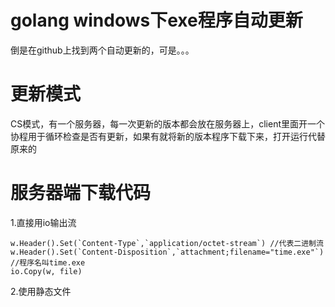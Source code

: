 # golang windows下exe程序自动更新

倒是在github上找到两个自动更新的，可是。。。

# 更新模式
CS模式，有一个服务器，每一次更新的版本都会放在服务器上，client里面开一个协程用于循环检查是否有更新，如果有就将新的版本程序下载下来，打开运行代替原来的

# 服务器端下载代码
1.直接用io输出流
```
w.Header().Set(`Content-Type`,`application/octet-stream`) //代表二进制流
w.Header().Set(`Content-Disposition`,`attachment;filename="time.exe"`) //程序名叫time.exe
io.Copy(w, file)
```
2.使用静态文件

